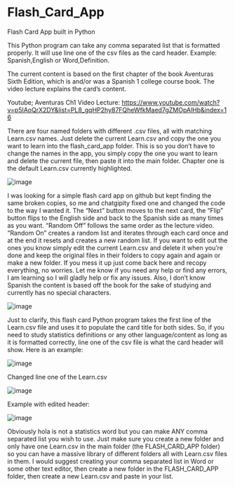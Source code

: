 # Flash_Card_App 
Flash Card App built in Python

This Python program can take any comma separated list that is formatted properly. It will use line one of the csv files as the card header. Example: Spanish,English or Word,Definition. 

The current content is based on the first chapter of the book Aventuras Sixth Edition, which is and/or was a Spanish 1 college course book. The video lecture explains the card’s content.

Youtube; Aventuras Ch1 Video Lecture:
https://www.youtube.com/watch?v=p5IAoQrX2DY&list=PL8_gqHP2hy87FQheWfkMaed7gZMOpAlHb&index=16

There are four named folders with different .csv files, all with matching Learn.csv names. Just delete the current Learn.csv and copy the one you want to learn into the flash_card_app folder. This is so you don’t have to change the names in the app, you simply copy the one you want to learn and delete the current file, then paste it into the main folder. Chapter one is the default Learn.csv currently highlighted.


![image](https://github.com/user-attachments/assets/04d1aaec-98c5-4d57-8c4d-411a03248586)



I was looking for a simple flash card app on github but kept finding the same broken copies, so me and chatgipity fixed one and changed the code to the way I wanted it. The “Next” button moves to the next card, the “Flip” button flips to the English side and back to the Spanish side as many times as you want. “Random Off” follows the same order as the lecture video. “Random On” creates a random list and iterates through each card once and at the end it resets and creates a new random list. If you want to edit out the ones you know simply edit the current Learn.csv and delete it when you’re done and keep the original files in their folders to copy again and again or make a new folder. If you mess it up just come back here and recopy everything, no worries. Let me know if you need any help or find any errors, I am learning so I will gladly help or fix any issues. Also, I don’t know Spanish the content is based off the book for the sake of studying and currently has no special characters. 

![image](https://github.com/user-attachments/assets/f1c12384-950b-46de-819d-e92cbbd7bc4b)


Just to clarify, this flash card Python program takes the first line of the Learn.csv file and uses it to populate the card title for both sides. So, if you need to study statistics definitions or any other language/content as long as it is formatted correctly, line one of the csv file is what the card header will show. Here is an example:

![image](https://github.com/user-attachments/assets/54a0594a-b968-488d-aeec-7523bb1c2bc9)



Changed line one of the Learn.csv

![image](https://github.com/user-attachments/assets/4e08ef59-bb43-436c-8357-81e2b349341c)


Example with edited header:

![image](https://github.com/user-attachments/assets/8d53510d-3b6e-4c90-892c-c61335f97456)


Obviously hola is not a statistics word but you can make ANY comma separated list you wish to use. Just make sure you create a new folder and only have one Learn.csv in the main folder (the FLASH_CARD_APP folder) so you can have a massive library of different folders all with Learn.csv files in them. I would suggest creating your comma separated list in Word or some other text editor, then create a new folder in the FLASH_CARD_APP folder, then create a new Learn.csv and paste in your list.
